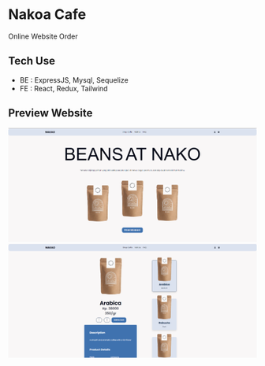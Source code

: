 # Nakoa Cafe
Online Website Order
## Tech Use
- BE : ExpressJS, Mysql, Sequelize
- FE : React, Redux, Tailwind

## Preview Website
<!-- Add Image in here -->
<div align="center" > 
<img src="./Nakao_1.png"/>
<img src="./Nakao_2.png"/>
</div>

